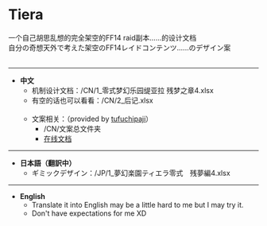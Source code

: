 # Tiera

一个自己胡思乱想的完全架空的FF14 raid副本......的设计文档 <br>
自分の奇想天外で考えた架空のFF14レイドコンテンツ......のデザイン案 <br>
<br>

*** 
- **中文** <br>
  - 机制设计文档：/CN/1_零式梦幻乐园缇亚拉  残梦之章4.xlsx <br>
  - 有空的话也可以看看：/CN/2_后记.xlsx <br> <br>
  - 文案相关：（provided by [tufuchipaji](https://github.com/tufuchipaji)）
    - /CN/文案总文件夹 <br>
    - [在线文档](https://docs.qq.com/sheet/DQVhIaXZqbmxmSUJx?tab=BB08J2&_t=1660295728360) <br>


*** 
- **日本語（翻訳中）** <br>
  - ギミックデザイン：/JP/1_夢幻楽園ティエラ零式　残夢編4.xlsx <br>

*** 
- **English** <br>
  - Translate it into English may be a little hard to me but I may try it.<br>
  - Don't have expectations for me XD <br>
<br>
